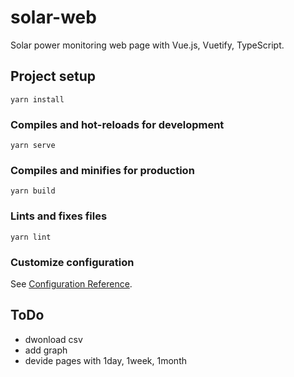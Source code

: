 # solar-web

Solar power monitoring web page with Vue.js, Vuetify, TypeScript.

## Project setup
```
yarn install
```

### Compiles and hot-reloads for development
```
yarn serve
```

### Compiles and minifies for production
```
yarn build
```

### Lints and fixes files
```
yarn lint
```

### Customize configuration
See [Configuration Reference](https://cli.vuejs.org/config/).

## ToDo

- dwonload csv
- add graph
- devide pages with 1day, 1week, 1month

